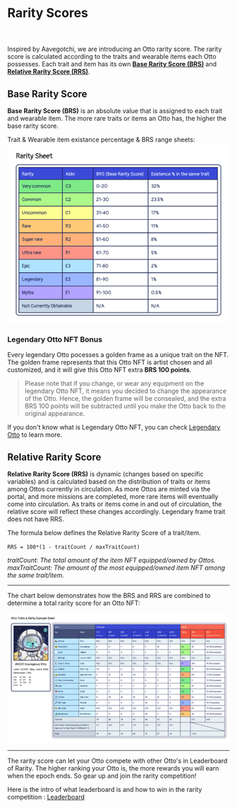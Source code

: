 # Rarity Scores

<header>
<meta property="og:title" content="Ottopia Whitepaper | Rarity Scores" />
<meta property="og:image" content="https://docs.ottopia.app/assets/images/hero-5be89801c9873fd27a1c718340251ed2.jpeg" />
<meta property="og:description" content="we are introducing an Otto rarity score. The rarity score is calculated according to the traits and wearable items each Otto possesses. Each trait and item has its own Base Rarity Score (BRS) and Relative Rarity Score (RRS)." />
</header>

Inspired by Aavegotchi, we are introducing an Otto rarity score. The rarity score is calculated according to the traits and wearable items each Otto possesses. Each trait and item has its own **[Base Rarity Score (BRS)](#brs)** and **[Relative Rarity Score (RRS)](#rrs)**.

## Base Rarity Score <a href="#brs" id="brs"></a>

**Base Rarity Score (BRS)** is an absolute value that is assigned to each trait and wearable item. The more rare traits or items an Otto has, the higher the base rarity score. 

Trait & Wearable item existance percentage & BRS range sheets:
![Rarity Sheets](img/RaritySheet.jpg)

### Legendary Otto NFT Bonus

Every legendary Otto pocesses a golden frame as a unique trait on the NFT. The golden frame represents that this Otto NFT is artist chosen and all customized, and it will give this Otto NFT extra **BRS 100 points**.

> Please note that if you change, or wear any equipment on the legendary Otto NFT, it means you decided to change the appearance of the Otto. Hence, the golden frame will be consealed, and the extra BRS 100 points will be subtracted until you make the Otto back to the original appearance.

If you don't know what is Legendary Otto NFT, you can check [Legendary Otto](./otto-nft#legendary-otto-nft) to learn more.


## Relative Rarity Score <a href="#rrs" id="rrs"></a>

**Relative Rarity Score (RRS)** is dynamic (changes based on specific variables) and is calculated based on the distribution of traits or items among Ottos currently in circulation. As more Ottos are minted via the portal, and more missions are completed, more rare items will eventually come into circulation. As traits or items come in and out of circulation, the relative score will reflect these changes accordingly. Legendary frame trait does not have RRS.

The formula below defines the Relative Rarity Score of a trait/item.

`RRS = 100*(1 - traitCount / maxTraitCount)`

*traitCount: The total amount of the item NFT equipped/owned by Ottos.*  
*maxTraitCount: The amount of the most equipped/owned item NFT among the same trait/item.*

---

The chart below demonstrates how the BRS and RRS are combined to determine a total rarity score for an Otto NFT:

![Example Sheets](img/traits_rarity_example.jpg)

---

The rarity score can let your Otto compete with other Otto's in Leaderboard of Rarity. The higher ranking your Otto is, the more rewards you will earn when the epoch ends. So gear up and join the rarity competition!

Here is the intro of what leaderboard is and how to win in the rarity competition : [Leaderboard](./leaderboard.md)
